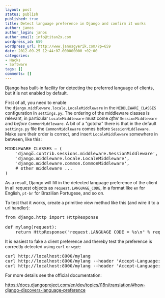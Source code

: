 ```yaml
---
layout: post
status: publish
published: true
title: Detect language preference in Django and confirm it works
author: janos
author_login: janos
author_email: info@titan2x.com
wordpress_id: 659
wordpress_url: http://www.janosgyerik.com/?p=659
date: 2012-09-25 12:44:07.000000000 +02:00
categories:
- Hacks
- Software
tags: []
comments: []
---
```

Django has built-in facility for detecting the preferred language of clients, but it is not enabled by default.

First of all, you need to enable the `django.middleware.locale.LocaleMiddleware` in the `MIDDLEWARE_CLASSES` configuration in `settings.py`. The ordering of the middleware classes is relevant, in particular `LocaleMiddleware` must come <em>after</em> `SessionMiddleware` and <em>before</em> `CommonMiddleware`. A bit of a "gotcha" there is that in the default `settings.py` file the `CommonMiddleware` comes before `SessionMiddleware`. Make sure their order is correct, and insert `LocaleMiddleware` somewhere in between, like this:
<pre>MIDDLEWARE_CLASSES = (
    'django.contrib.sessions.middleware.SessionMiddleware',
    'django.middleware.locale.LocaleMiddleware',
    'django.middleware.common.CommonMiddleware',
    # other middleware ...
)</pre>
As a result, Django will fill in the detected language preference of the client in all request objects as `request.LANGUAGE_CODE`, in a format like `en` for English, `pt-br` for Brazilian Portugese, and so on.

To test that it works, create a primitive view method like this (and wire it to a url handler):
<pre>from django.http import HttpResponse

def mylang(request):
    return HttpResponse("request.LANGUAGE_CODE = %s\n" % request.LANGUAGE_CODE)</pre>
It is easiest to fake a client preference and thereby test the preference is correctly detected using `curl` or `wget`:
<pre>curl http://localhost:8000/mylang
curl http://localhost:8000/mylang --header 'Accept-Language: de'
curl http://localhost:8000/mylang --header 'Accept-Language: de' --cookie django_language=hu</pre>
For more details see the official documentation:

<a href="https://docs.djangoproject.com/en/dev/topics/i18n/translation/#how-django-discovers-language-preference">https://docs.djangoproject.com/en/dev/topics/i18n/translation/#how-django-discovers-language-preference</a>
